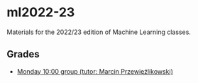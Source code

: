 # ml2022-23
Materials for the 2022/23 edition of Machine Learning classes.

## Grades
* [Monday 10:00 group (tutor: Marcin Przewięźlikowski)](https://docs.google.com/spreadsheets/d/14tGHQCQkqvsNDNN4Bmygh0bJT7nW_MO1nDKXNfWbw8s/edit?usp=sharing)
